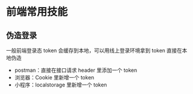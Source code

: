 # 前端常用技能

## 伪造登录
一般前端登录态 token 会缓存到本地，可以用线上登录环境拿到 token 直接在本地伪造
* postman：直接在接口请求 header 里添加一个 token
* 浏览器：Cookie 里新增一个 token
* 小程序：localstorage 里新增一个 token